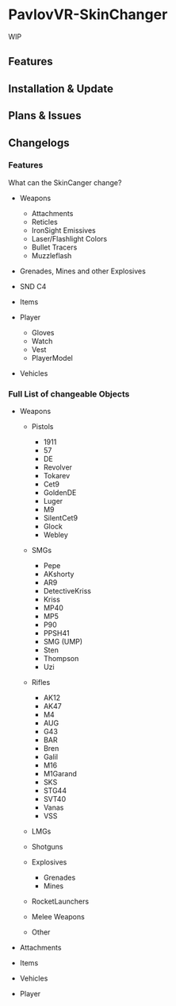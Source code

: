 # PavlovVR-SkinChanger
WIP


## Features
## Installation & Update
## Plans & Issues
## Changelogs


### Features
What can the SkinCanger change?
- Weapons
  - Attachments
  - Reticles
  - IronSight Emissives
  - Laser/Flashlight Colors
  - Bullet Tracers
  - Muzzleflash

- Grenades, Mines and other Explosives

- SND C4

- Items

- Player
  - Gloves
  - Watch
  - Vest
  - PlayerModel

- Vehicles

### Full List of changeable Objects
  - Weapons
    - Pistols
      - 1911
      - 57
      - DE
      - Revolver
      - Tokarev
      - Cet9
      - GoldenDE
      - Luger
      - M9
      - SilentCet9
      - Glock
      - Webley
    
    - SMGs
      - Pepe
      - AKshorty
      - AR9
      - DetectiveKriss
      - Kriss
      - MP40
      - MP5
      - P90
      - PPSH41
      - SMG (UMP)
      - Sten
      - Thompson
      - Uzi
      
    - Rifles
      - AK12
      - AK47
      - M4
      - AUG
      - G43
      - BAR
      - Bren
      - Galil
      - M16
      - M1Garand
      - SKS
      - STG44
      - SVT40
      - Vanas
      - VSS
      
    - LMGs
    - Shotguns
    - Explosives
      - Grenades
      - Mines
    - RocketLaunchers
    - Melee Weapons
    - Other
  
  - Attachments
  
  - Items
  
  - Vehicles
  
  - Player
  
